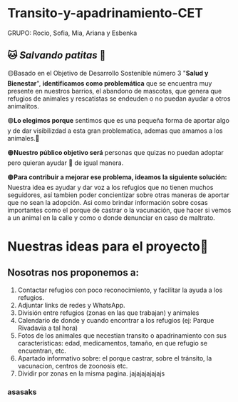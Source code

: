 # Transito-y-apadrinamiento-CET
GRUPO: Rocio, Sofia, Mia, Ariana y Esbenka
## 🐱 ***Salvando patitas*** 🐶

🟡Basado en el Objetivo de Desarrollo Sostenible número 3 "**Salud y Bienestar**", **identificamos como problemática** que se encuentra muy presente en nuestros barrios, el abandono de mascotas, que genera que refugios de animales y rescatistas se endeuden o no puedan ayudar a otros animalitos. 

🟣**Lo elegimos porque** sentimos que es una pequeña forma de aportar algo y de dar visibilizdad a esta gran problematica, ademas que amamos a los animales.🩷

🟠**Nuestro público objetivo será** personas que quizas no puedan adoptar pero quieran ayudar 🤝 de igual manera.

🟤**Para contribuir a mejorar ese problema, ideamos la siguiente solución:** Nuestra idea es ayudar y dar voz a los refugios que no tienen muchos seguidores, así tambien poder concientizar sobre otras maneras de aportar que no sean la adopción. Asi como brindar información sobre cosas importantes como el porque de castrar o la vacunación, que hacer si vemos a un animal en la calle y como o donde denunciar en caso de maltrato.

# Nuestras ideas para el proyecto🐶

 ## Nosotras nos proponemos a:
 1. Contactar refugios con poco reconocimiento, y facilitar la ayuda a los refugios.
 2. Adjuntar links de redes y WhatsApp.
 3. División entre refugios (zonas en las que trabajan) y animales
 4. Calendario de donde y cuando encontrar a los refugios (ej: Parque Rivadavia a tal hora)
 5. Fotos de los animales que necestian transito o apadrinamiento con sus características: edad, medicamentos, tamaño, en que refugio se encuentran, etc.
 6. Apartado informativo sobre: el porque castrar, sobre el tránsito, la vacunacion, centros de zoonosis etc.
 7. Dividir por zonas en la misma pagina.
 jajajajajajajs
 ### asasaks
 

 
